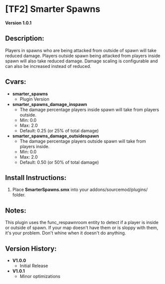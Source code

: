 # [TF2] Smarter Spawns

**Version 1.0.1**

## Description:
Players in spawns who are being attacked from outside of spawn will take reduced damage.
Players outside spawn being attacked from players inside spawn will also take reduced damage.
Damage scaling is configurable and can also be increased instead of reduced.
## Cvars:
- **smarter_spawns**
  - Plugin Version
- **smarter_spawns_damage_inspawn**
  - The damage percentage players inside spawn will take from players outside.
  - Min: 0.0
   - Max: 2.0
  - Default: 0.25 (or 25% of total damage)
- **smarter_spawns_damage_outsidespawn**
	- The damage percentage players outside spawn will take from players inside.
	- Min: 0.0
	- Max: 2.0
	- Default: 0.50 (or 50% of total damage)

## Install Instructions:
1. Place **SmarterSpawns.smx** into your addons/sourcemod/plugins/ folder.


## Notes:
This plugin uses the func_respawnroom entity to detect if a player is inside or outside of spawn. If your map doesn't have them or is sloppy with them, it's your problem. Don't whine when it doesn't do anything.

## Version History:
- **V1.0.0**
	- Initial Release
- **V1.0.1**
	- Minor optimizations
